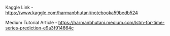 Kaggle Link - https://www.kaggle.com/harmanbhutani/notebooka59bedb524

Medium Tutorial Article - https://harmanbhutani.medium.com/lstm-for-time-series-prediction-e9a3f914664c
